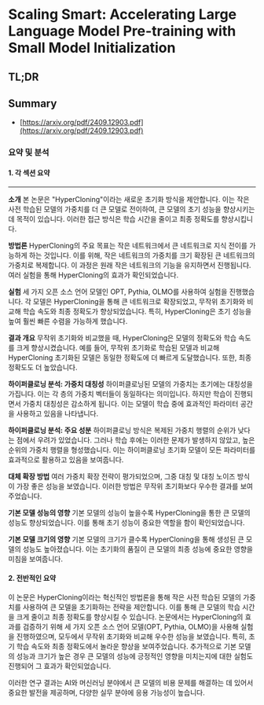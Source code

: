 # Scaling Smart: Accelerating Large Language Model Pre-training with Small Model Initialization
## TL;DR
## Summary
- [https://arxiv.org/pdf/2409.12903.pdf](https://arxiv.org/pdf/2409.12903.pdf)

### 요약 및 분석

#### 1. 각 섹션 요약
---
**소개**
본 논문은 "HyperCloning"이라는 새로운 초기화 방식을 제안합니다. 이는 작은 사전 학습된 모델의 가중치를 더 큰 모델로 전이하여, 큰 모델의 초기 성능을 향상시키는데 목적이 있습니다. 이러한 접근 방식은 학습 시간을 줄이고 최종 정확도를 향상시킵니다.

**방법론**
HyperCloning의 주요 목표는 작은 네트워크에서 큰 네트워크로 지식 전이를 가능하게 하는 것입니다. 이를 위해, 작은 네트워크의 가중치를 크기 확장된 큰 네트워크의 가중치로 복제합니다. 이 과정은 원래 작은 네트워크의 기능을 유지하면서 진행됩니다. 여러 실험을 통해 HyperCloning의 효과가 확인되었습니다.

**실험**
세 가지 오픈 소스 언어 모델인 OPT, Pythia, OLMO를 사용하여 실험을 진행했습니다. 각 모델은 HyperCloning을 통해 큰 네트워크로 확장되었고, 무작위 초기화와 비교해 학습 속도와 최종 정확도가 향상되었습니다. 특히, HyperCloning은 초기 성능을 높여 훨씬 빠른 수렴을 가능하게 했습니다.

**결과 개요**
무작위 초기화와 비교했을 때, HyperCloning은 모델의 정확도와 학습 속도를 크게 향상시켰습니다. 예를 들어, 무작위 초기화로 학습된 모델과 비교해 HyperCloning 초기화된 모델은 동일한 정확도에 더 빠르게 도달했습니다. 또한, 최종 정확도도 더 높았습니다.

**하이퍼클로닝 분석: 가중치 대칭성**
하이퍼클로닝된 모델의 가중치는 초기에는 대칭성을 가집니다. 이는 각 층의 가중치 벡터들이 동일하다는 의미입니다. 하지만 학습이 진행되면서 가중치 대칭성은 감소하게 됩니다. 이는 모델이 학습 중에 효과적인 파라미터 공간을 사용하고 있음을 나타냅니다.

**하이퍼클로닝 분석: 주요 성분**
하이퍼클로닝 방식은 복제된 가중치 행렬의 순위가 낮다는 점에서 우려가 있었습니다. 그러나 학습 후에는 이러한 문제가 발생하지 않았고, 높은 순위의 가중치 행렬을 형성했습니다. 이는 하이퍼클로닝 초기화 모델이 모든 파라미터를 효과적으로 활용하고 있음을 보여줍니다.

**대체 확장 방법**
여러 가중치 확장 전략이 평가되었으며, 그중 대칭 및 대칭 노이즈 방식이 가장 좋은 성능을 보였습니다. 이러한 방법은 무작위 초기화보다 우수한 결과를 보여주었습니다.

**기본 모델 성능의 영향**
기본 모델의 성능이 높을수록 HyperCloning을 통한 큰 모델의 성능도 향상되었습니다. 이를 통해 초기 성능이 중요한 역할을 함이 확인되었습니다.

**기본 모델 크기의 영향**
기본 모델의 크기가 클수록 HyperCloning을 통해 생성된 큰 모델의 성능도 높아졌습니다. 이는 초기화의 품질이 큰 모델의 최종 성능에 중요한 영향을 미침을 보여줍니다.


#### 2. 전반적인 요약

이 논문은 HyperCloning이라는 혁신적인 방법론을 통해 작은 사전 학습된 모델의 가중치를 사용하여 큰 모델을 초기화하는 전략을 제안합니다. 이를 통해 큰 모델의 학습 시간을 크게 줄이고 최종 정확도를 향상시킬 수 있습니다. 논문에서는 HyperCloning의 효과를 검증하기 위해 세 가지 오픈 소스 언어 모델(OPT, Pythia, OLMO)을 사용해 실험을 진행하였으며, 모두에서 무작위 초기화와 비교해 우수한 성능을 보였습니다. 특히, 초기 학습 속도와 최종 정확도에서 놀라운 향상을 보여주었습니다. 추가적으로 기본 모델의 성능과 크기가 높은 경우 큰 모델의 성능에 긍정적인 영향을 미치는지에 대한 실험도 진행되어 그 효과가 확인되었습니다.

이러한 연구 결과는 AI와 머신러닝 분야에서 큰 모델의 비용 문제를 해결하는 데 있어서 중요한 발전을 제공하며, 다양한 실무 분야에 응용 가능성이 높습니다.
